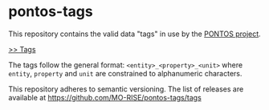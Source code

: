 # pontos-tags

This repository contains the valid data "tags" in use by the [PONTOS project](https://pontos.ri.se).

[>> Tags](./tags.md)

The tags follow the general format: `<entity>_<property>_<unit>` where `entity`, `property` and `unit` are constrained to alphanumeric characters.

This repository adheres to semantic versioning. The list of releases are available at https://github.com/MO-RISE/pontos-tags/tags



